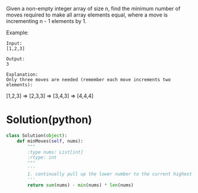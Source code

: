 Given a non-empty integer array of size n, find the minimum number of moves required to make all array elements equal, where a move is incrementing n - 1 elements by 1.

Example:
```
Input:
[1,2,3]

Output:
3

Explanation:
Only three moves are needed (remember each move increments two elements):
```
[1,2,3]  =>  [2,3,3]  =>  [3,4,3]  =>  [4,4,4]

# Solution(python)
```python
class Solution(object):
    def minMoves(self, nums):
        """
        :type nums: List[int]
        :rtype: int
        """
        '''
        1. continually pull up the lower number to the current highest number
        '''
        return sum(nums) - min(nums) * len(nums)
```
